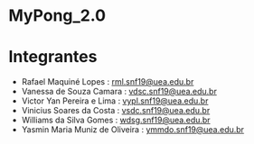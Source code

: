 # MyPong_2.0
# Integrantes

- Rafael Maquiné Lopes : rml.snf19@uea.edu.br
- Vanessa de Souza Camara : vdsc.snf19@uea.edu.br
- Victor Yan Pereira e Lima : vypl.snf19@uea.edu.br
- Vinicius Soares da Costa : vsdc.snf19@uea.edu.br
- Williams da Silva Gomes : wdsg.snf19@uea.edu.br
- Yasmin Maria Muniz de Oliveira : ymmdo.snf19@uea.edu.br
